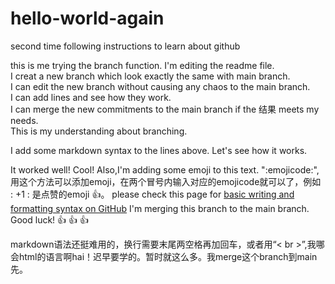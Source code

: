 # hello-world-again
second time following instructions to learn about github

this is me trying the branch function. I'm editing the readme file.  
I creat a new branch which look exactly the same with main branch.  
I can edit the new branch without causing any chaos to the main branch.  
I can add lines and see how they work.  
I can merge the new commitments to the main branch if the 结果 meets my needs.  
This is my understanding about branching.  
  
I add some markdown syntax to the lines above. Let's see how it works.

It worked well! Cool! Also,I'm adding some emoji to this text. ":emojicode:",用这个方法可以添加emoji，在两个冒号内输入对应的emojicode就可以了，例如 : +1 : 是点赞的emoji :+1:。
please check this page for [basic writing and formatting syntax on GitHub](https://docs.github.com/en/github/writing-on-github/getting-started-with-writing-and-formatting-on-github/basic-writing-and-formatting-syntax)
I'm merging this branch to the main branch. Good luck! 👍 👍 👍

markdown语法还挺难用的，换行需要末尾两空格再加回车，或者用“< br >”,我哪会html的语言啊hai！迟早要学的。暂时就这么多。我merge这个branch到main先。

